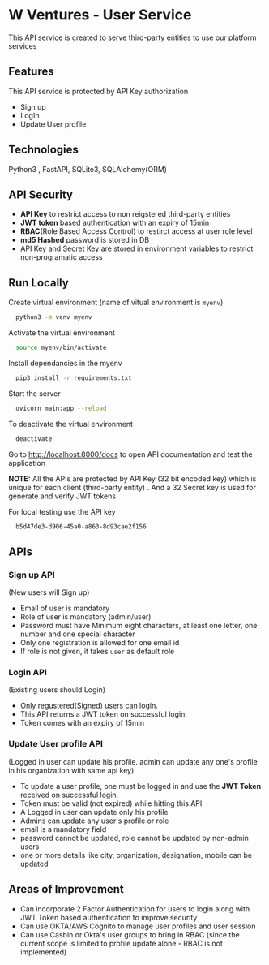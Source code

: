 
# W Ventures - User Service

This API service is created to serve third-party entities to use our platform services 


## Features

This API service is protected by API Key authorization
- Sign up
- LogIn
- Update User profile


## Technologies

Python3 , FastAPI, SQLite3, SQLAlchemy(ORM)

## API Security
- **API Key** to restrict access to non reigstered third-party entities
- **JWT token** based authentication with an expiry of 15min
- **RBAC**(Role Based Access Control) to restirct access at user role level
- **md5 Hashed** password is stored in DB
- API Key and Secret Key are stored in environment variables to restrict non-programatic access

## Run Locally

Create virtual environment (name of vitual environment is `myenv`)
```bash
  python3 -m venv myenv
```

Activate the virtual environment
```bash
  source myenv/bin/activate
```

Install dependancies in the myenv
```bash
  pip3 install -r requirements.txt
```

Start the server
```bash
  uvicorn main:app --reload
```

To deactivate the virtual environment
```bash
  deactivate
```

Go to [http://localhost:8000/docs](http://localhost:8000/docs) to open API documentation and test the application 

**NOTE:** All the APIs are protected by API Key (32 bit encoded key) which is unique for each client (third-party entity) . And a 32 Secret key is used for generate and verify JWT tokens 

For local testing use the API key 
```bash
  b5d47de3-d906-45a0-a863-8d93cae2f156
```




## APIs

### Sign up API
(New users will Sign up)
- Email of user is mandatory
- Role of user is mandatory (admin/user)
- Password must have Minimum eight characters, at least one letter, one number and one special character
- Only one registration is allowed for one email id
- If role is not given, it takes `user` as default role
### Login API
(Existing users should Login)
- Only regustered(Signed) users can login. 
- This API returns a JWT token on successful login.
- Token comes with an expiry of 15min
### Update User profile API
(Logged in user can update his profile. admin can update any one's profile in his organization with same api key)
- To update a user profile, one must be logged in and use the **JWT Token** received on successful login.
- Token must be valid (not expired) while hitting this API
- A Logged in user can update only his profile
- Admins can update any user's profile or role
- email is a mandatory field
- password cannot be updated, role cannot be updated by non-admin users
- one or more details like city, organization, designation, mobile can be updated


## Areas of Improvement

- Can incorporate 2 Factor Authentication for users to login along with JWT Token based authentication to improve security
- Can use OKTA/AWS Cognito to manage user profiles and user session 
- Can use Casbin or Okta's user groups to bring in RBAC (since the current scope is limited to profile update alone - RBAC is not implemented)